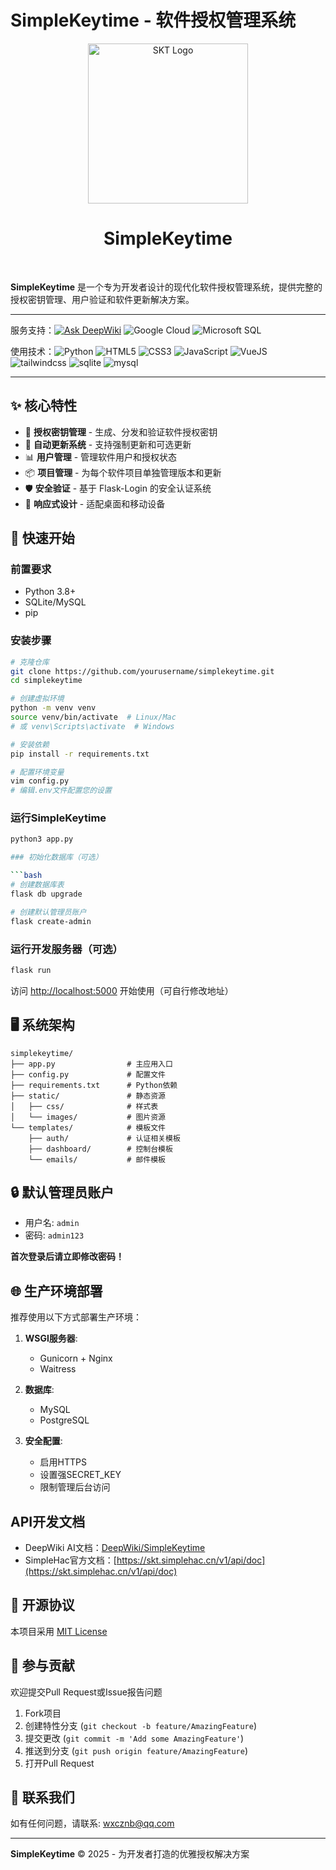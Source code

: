 # SimpleKeytime - 软件授权管理系统

<div align="center">
             <img src="https://img.wjwj.top/2025/05/11/56d49f560848d1f28e6356b77b50a8dd.png" alt="SKT Logo" width="256" />
             <h1>SimpleKeytime</h1>
</div>
<br>

**SimpleKeytime** 是一个专为开发者设计的现代化软件授权管理系统，提供完整的授权密钥管理、用户验证和软件更新解决方案。

-----------

服务支持：[![Ask DeepWiki](https://deepwiki.com/badge.svg)](https://deepwiki.com/SimpleHac/SimpleKeytime) ![Google Cloud](https://img.shields.io/badge/Google%20Cloud-4285F4?logo=google-cloud&logoColor=white) ![Microsoft SQL](https://img.shields.io/badge/Microsoft%20SQL%20Server-CC2927?logo=microsoft-sql-server&logoColor=white)

使用技术：![Python](https://img.shields.io/badge/Python-14354C.svg?logo=python&logoColor=white) ![HTML5](https://img.shields.io/badge/HTML5-E34F26.svg?logo=html5&logoColor=white) ![CSS3](https://img.shields.io/badge/CSS3-1572B6.svg?logo=css3&logoColor=white) ![JavaScript](https://img.shields.io/badge/JavaScript-323330.svg?logo=javascript&logoColor=F7DF1E) ![VueJS](https://img.shields.io/badge/Vue.js-35495e.svg?logo=vue.js&logoColor=4FC08D) ![tailwindcss](https://img.shields.io/badge/tailwindcss-38B2AC.svg?logo=tailwind-css&logoColor=white) ![sqlite](https://img.shields.io/badge/sqlite-07405e.svg?logo=sqlite&logoColor=white) 	![mysql](https://img.shields.io/badge/mysql-00000f.svg?logo=mysql&logoColor=white)

-----------
## ✨ 核心特性

- 🔑 **授权密钥管理** - 生成、分发和验证软件授权密钥
- 🔄 **自动更新系统** - 支持强制更新和可选更新
- 📊 **用户管理** - 管理软件用户和授权状态
- 📦 **项目管理** - 为每个软件项目单独管理版本和更新
- 🛡️ **安全验证** - 基于 Flask-Login 的安全认证系统
- 📱 **响应式设计** - 适配桌面和移动设备

## 🚀 快速开始

### 前置要求

- Python 3.8+
- SQLite/MySQL
- pip

### 安装步骤

```bash
# 克隆仓库
git clone https://github.com/yourusername/simplekeytime.git
cd simplekeytime

# 创建虚拟环境
python -m venv venv
source venv/bin/activate  # Linux/Mac
# 或 venv\Scripts\activate  # Windows

# 安装依赖
pip install -r requirements.txt

# 配置环境变量
vim config.py
# 编辑.env文件配置您的设置
```
### 运行SimpleKeytime
```bash
python3 app.py

### 初始化数据库（可选）

```bash
# 创建数据库表
flask db upgrade

# 创建默认管理员账户
flask create-admin
```

### 运行开发服务器（可选）

```bash
flask run
```

访问 [http://localhost:5000](http://localhost:5000) 开始使用（可自行修改地址）

## 🖥️ 系统架构

```
simplekeytime/
├── app.py                # 主应用入口
├── config.py             # 配置文件
├── requirements.txt      # Python依赖
├── static/               # 静态资源
│   ├── css/              # 样式表
│   └── images/           # 图片资源
└── templates/            # 模板文件
    ├── auth/             # 认证相关模板
    ├── dashboard/        # 控制台模板
    └── emails/           # 邮件模板
```

## 🔒 默认管理员账户

- 用户名: `admin`
- 密码: `admin123`

**首次登录后请立即修改密码！**

## 🌐 生产环境部署

推荐使用以下方式部署生产环境：

1. **WSGI服务器**:
   - Gunicorn + Nginx
   - Waitress

2. **数据库**:
   - MySQL
   - PostgreSQL

3. **安全配置**:
   - 启用HTTPS
   - 设置强SECRET_KEY
   - 限制管理后台访问

## API开发文档
- DeepWiki AI文档：[DeepWiki/SimpleKeytime](https://deepwiki.com/SimpleHac/SimpleKeytime)
- SimpleHac官方文档：[https://skt.simplehac.cn/v1/api/doc](https://skt.simplehac.cn/v1/api/doc)

## 📄 开源协议

本项目采用 [MIT License](LICENSE)

## 🤝 参与贡献

欢迎提交Pull Request或Issue报告问题

1. Fork项目
2. 创建特性分支 (`git checkout -b feature/AmazingFeature`)
3. 提交更改 (`git commit -m 'Add some AmazingFeature'`)
4. 推送到分支 (`git push origin feature/AmazingFeature`)
5. 打开Pull Request

## 📧 联系我们

如有任何问题，请联系: [wxcznb@qq.com](mailto:wxcznb@qq.com)

---

**SimpleKeytime** © 2025 - 为开发者打造的优雅授权解决方案
